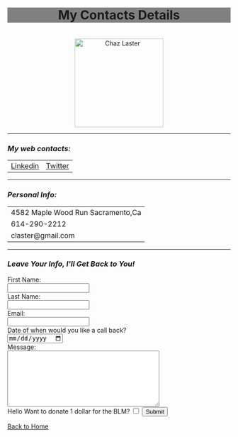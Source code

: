 <!DOCTYPE html>
<html lang="en" dir="ltr">

<head>
  <meta charset="utf-8">
  <title>☎ My Contacts</title>

  <head>
    <center>
      <h1 style="background-color:Gray;">My Contacts Details</h1>
    </center>
  </head>
  <br>
  <center>
    <img src="https://media-exp1.licdn.com/dms/image/C4E03AQHVErWirYNYmQ/profile-displayphoto-shrink_200_200/0/1549245975169?e=1619654400&v=beta&t=lS0VqZc1xAggQ_j-Oaz4ukmJvqzj4AKMLCW4GL3mJQ4" alt="Chaz Laster" width="200" height="200">
  </center>
  <hr>
  <p></p>
  <h3><em>My web contacts:</em></h3>
  <table>
    <tr>
      <td><a href="https://www.linkedin.com/in/chaz-laster-3057b7162/">Linkedin</a></td>
      <td><a href="https://twitter.com/Chaz22334726">Twitter</a></td>
    </tr>
  </table>
</head>

<body>
  <hr>
  <h3><em>Personal Info:</em></h3>
  <p>
  <table>
    <tr>
      <td>4582 Maple Wood Run Sacramento,Ca</td>
    </tr>
    <tr>
      <td>614-290-2212</td>
    </tr>
    <tr>
      <td>claster@gmail.com</td>
    </tr>
  </table>
  </p>
  <hr>
  <h3><em>Leave Your Info, I'll Get Back to You!</em></h3>
  <form action="mailto:chazl61@gmail.com" method="post" enctype="text/plain">
    <label for="fname">First Name:</label><br>
    <input type="text" id="fname" name="fname"><br>
    <label for="lname"> Last Name:</label><br>
    <input type="text" id="lname" name="lname"><br>
    <label for="email">Email:</label><br>
    <input type="text" name="email" value=""><br>
    <label>Date of when would you like a call back?</label><br>
    <input type="date" name="Date Requested" value=""><br>
    <label>Message:</label><br>
    <textarea name="Message" rows="8" cols="40"></textarea><br>
    <label>Hello Want to donate 1 dollar for the BLM?</label>
    <input type="checkbox" name="" value="">
    <input type="submit" name="">
  </form>
<a href="C:\Web Development\HTML Personal Site\Web Development\ index.html" target="_blank"> Back to Home</a>
</body>

</html>
